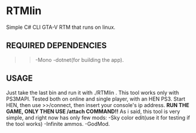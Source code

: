 # RTMlin
Simple C# CLI GTA-V RTM that runs on linux.
## REQUIRED DEPENDENCIES
>>-Mono
>>-dotnet(for building the app).
## USAGE
Just take the last bin and run it with ./RTMlin . This tool works only with PS3MAPI. Tested both on online and single player, with an HEN PS3.
Start HEN, then use >>/connect, then insert your console's ip address. **RUN THE GAME, ONLY THEN USE /attach COMMAND!!**
As i said, this tool is very simple, and right now has only few mods:
-Sky color edit(use it for testing if the tool works)
-Infinite ammos.
-GodMod.


